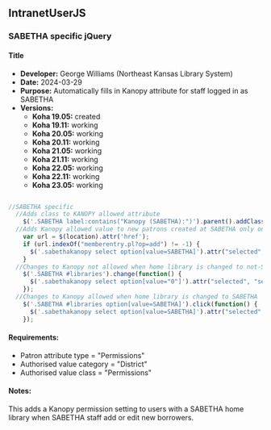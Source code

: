## IntranetUserJS

### SABETHA specific jQuery

#### Title 

* **Developer:** George Williams (Northeast Kansas Library System)
* **Date:** 2024-03-29
* **Purpose:** Automatically fills in Kanopy attribute for staff logged in as SABETHA
* **Versions:**
  - **Koha 19.05:** created
  - **Koha 19.11:** working 
  - **Koha 20.05:** working 
  - **Koha 20.11:** working 
  - **Koha 21.05:** working 
  - **Koha 21.11:** working 
  - **Koha 22.05:** working 
  - **Koha 22.11:** working 
  - **Koha 23.05:** working 

```javascript

//SABETHA specific 
  //Adds class to KANOPY allowed attribute 
    $('.SABETHA label:contains("Kanopy (SABETHA):")').parent().addClass('sabethakanopy'); 
  //Adds Kanopy allowed value to new patrons created at SABETHA only on new users 
    var url = $(location).attr('href'); 
    if (url.indexOf("memberentry.pl?op=add") != -1) { 
      $('.sabethakanopy select option[value=SABETHA]').attr("selected", "selected"); 
    } 
  //Changes to Kanopy not allowed when home library is changed to not-SABETHA 
    $('.SABETHA #libraries').change(function() { 
      $('.sabethakanopy select option[value="0"]').attr("selected", "selected"); 
    }); 
  //Changes to Kanopy allowed when home library is changed to SABETHA 
    $('.SABETHA #libraries option[value=SABETHA]').click(function() { 
      $('.sabethakanopy select option[value=SABETHA]').attr("selected", "selected"); 
    }); 

```

#### Requirements: 

* Patron attribute type = "Permissions"
* Authorised value category = "District"
* Authorised value class = "Permissions"

#### Notes:

This adds a Kanopy permission setting to users with a SABETHA home library when SABETHA staff add or edit new borrowers.  

